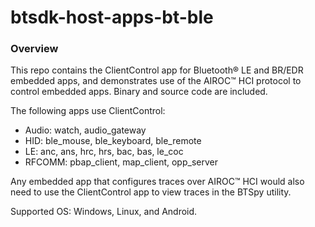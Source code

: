 # btsdk-host-apps-bt-ble

### Overview

This repo contains the ClientControl app for Bluetooth&#174; LE and BR/EDR embedded apps, and demonstrates use of the AIROC&#8482; HCI protocol to control embedded apps. Binary and source code are included.

The following apps use ClientControl:

- Audio: watch, audio_gateway
- HID: ble\_mouse, ble\_keyboard, ble\_remote
- LE: anc, ans, hrc, hrs, bac, bas, le\_coc
- RFCOMM: pbap\_client, map\_client, opp\_server

Any embedded app that configures traces over AIROC&#8482; HCI would also need to use the ClientControl app to view traces in the BTSpy utility.

Supported OS: Windows, Linux, and Android.
